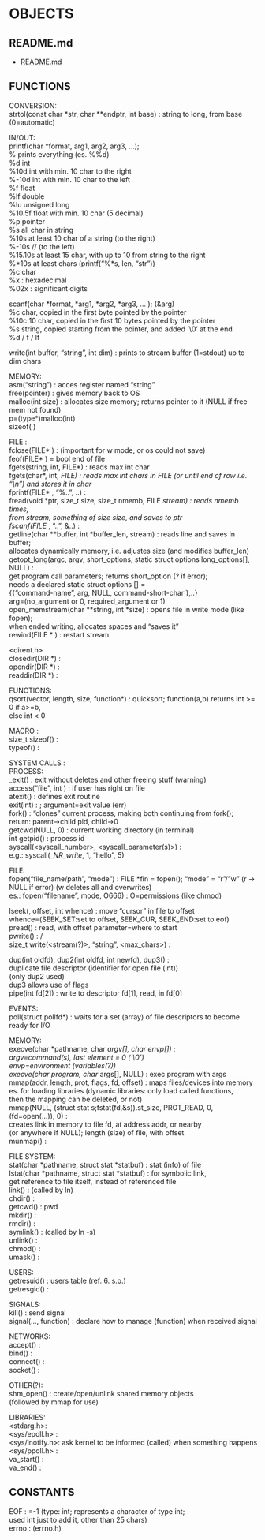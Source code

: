 # OBJECTS  
  

## README.md  
*	[README.md](./README.md)  

## FUNCTIONS
  
CONVERSION:  
strtol(const char *str, char **endptr, int base) : string to long, from base (0=automatic)  
  
IN/OUT:  
printf(char *format, arg1, arg2, arg3, ...);  
	% prints everything (es. %%d)  
%d int  
%10d int with min. 10 char to the right  
%-10d int with min. 10 char to the left  
%f float  
%lf double  
%lu unsigned long  
%10.5f float with min. 10 char (5 decimal)  
%p pointer  
%s all char in string  
%10s at least 10 char of a string (to the right)  
%-10s // (to the left)  
%15.10s at least 15 char, with up to 10 from string to the right  
%*10s at least <arg> chars (printf(“%*s, len, “str”))  
%c char  
	%x : hexadecimal  
	%02x : significant digits  
  
scanf(char *format, *arg1, *arg2, *arg3, ... );		(&arg)  
%c char, copied in the first byte pointed by the pointer  
%10c 10 char, copied in the first 10 bytes pointed by the pointer  
%s string, copied starting from the pointer, and added ‘\0’ at the end  
%d / f / lf  
  
write(int buffer, “string”, int dim) : prints to stream buffer (1=stdout) up to dim chars  
  
MEMORY:  
asm(“string”) : acces register named “string”  
free(pointer) : gives memory back to OS  
malloc(int size) : allocates size memory; returns pointer to it (NULL if free mem not found)  
	p=(type*)malloc(int)  
sizeof( )  
  
  
FILE :  
fclose(FILE* ) : (important for w mode, or os could not save)  
feof(FILE* ) = bool end of file  
fgets(string, int, FILE*) : reads max int char  
fgets(char*, int, *FILE) : reads max int chars in FILE (or until end of row i.e. “\n”) and stores			    it in char*  
fprintf(FILE* , “%..”, ..) :  
fread(void *ptr, size_t size, size_t nmemb, FILE *stream) : reads nmemb times,  
from stream, something of size size, and saves to ptr  
fscanf(FILE* , “..”, &..) :  
getline(char **buffer, int *buffer_len, stream) : reads line and saves in buffer;  
allocates dynamically memory, i.e. adjustes size (and modifies buffer_len)  
getopt_long(argc, argv, short_options, static struct options long_options[], NULL) :  
get program call parameters; returns short_option (? if error);  
needs a declared static struct options <name>[] =  
{{“command-name”, arg, NULL, command-short-char’},..}  
arg=(no_argument or 0, required_argument or 1)  
open_memstream(char **string, int *size) : opens file in write mode (like fopen);  
when ended writing, allocates spaces and “saves it”  
rewind(FILE * ) : restart stream  
  
<dirent.h>  
closedir(DIR *) :  
opendir(DIR *) :  
readdir(DIR *) :  
  
FUNCTIONS:  
qsort(vector, length, size, function*) : quicksort; function(a,b) returns int >= 0 if a>=b,  
else int < 0  
  
  
MACRO :  
size_t sizeof() :  
typeof() :  
  
SYSTEM CALLS :  
PROCESS:  
_exit() : exit without deletes and other freeing stuff (warning)  
access(“file”, int <right>) : if user has right on file  
atexit(<function>) : defines exit routine  
exit(int) : ; argument=exit value (err)  
fork() : “clones” current process, making both continuing from fork();  
	return: parent->child pid, child->0  
getcwd(NULL, 0) : current working directory (in terminal)  
int getpid() : process id  
syscall(<syscall_number>, <syscall_parameter(s)>) :  
	e.g.: syscall(__NR_write_, 1, “hello”, 5)  
  
FILE:  
fopen(“file_name/path”, “mode”) : FILE *fin = fopen();						“mode” = “r”/”w” (r -> NULL if error) (w deletes all and overwrites)  
	es.: fopen(“filename”, mode, O666) : O=permissions (like chmod)  
  
lseek(, offset, int whence) : move “cursor” in file to offset  
	whence=(SEEK_SET:set to offset, SEEK_CUR, SEEK_END:set to eof)  
pread() : read, with offset parameter=where to start  
pwrite() : /  
size_t write(<stream(?)>, “string”, <max_chars>) :   
  
dup(int oldfd), dup2(int oldfd, int newfd), dup3() :  
duplicate file descriptor (identifier for open file (int))  
	(only dup2 used)  
	dup3 allows use of flags  
pipe(int fd[2]) : write to descriptor fd[1], read, in fd[0]  
  
EVENTS:  
poll(struct pollfd*) : waits for a set (array) of file descriptors to become ready for I/O  
  
MEMORY:  
execve(char *pathname, char *argv[], char *envp[]) :  
argv=command(s), last element = 0 (‘\0’)  
envp=environment (variables(?))  
execve(char* program, char* args[], NULL) : exec program with args  
mmap(addr, length, prot, flags, fd, offset) : maps files/devices into memory  
	es. for loading libraries (dynamic libraries: only load called functions,  
then the mapping can be deleted, or not)  
mmap(NULL, (struct stat s;fstat(fd,&s)).st_size, PROT_READ, 0, (fd=open(...)), 0) :  
	creates link in memory to file fd, at address addr, or nearby  
(or anywhere if NULL); length (size) of file, with offset  
munmap() :   
  
FILE SYSTEM:  
stat(char *pathname, struct stat *statbuf) : stat (info) of file  
lstat(char *pathname, struct stat *statbuf) : for symbolic link,  
get reference to file itself, instead of referenced file  
link() : (called by ln)  
chdir() :   
getcwd() : pwd  
mkdir() :   
rmdir() :   
symlink() : (called by ln -s)  
unlink() :   
chmod() :   
umask() :   
  
USERS:  
getresuid() : users table (ref. 6. s.o.)  
getresgid() :   
  
SIGNALS:  
kill() : send signal  
signal(..., function) : declare how to manage (function) when received signal  
  
NETWORKS:  
accept() :   
bind() :   
connect() :   
socket() :   
  
OTHER(?):  
shm_open() : create/open/unlink shared memory objects  
	(followed by mmap for use)  
  
LIBRARIES:  
<stdarg.h>:  
<sys/epoll.h> :   
<sys/inotify.h>: ask kernel to be informed (called) when something happens  
<sys/ppoll.h> :   
va_start() :  
va_end() :  


## CONSTANTS  
EOF : =-1 (type: int; represents a character of type int;  
used int just to add it, other than 25 chars)  
errno : (errno.h)  

